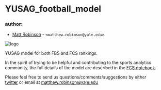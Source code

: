 # YUSAG_football_model

### author: ###

* [Matt Robinson](https://github.com/mc-robinson) - `<matthew.robinson@yale.edu>`

![logo](http://sports.sites.yale.edu/sites/default/files/styles/adaptive/public/banner.png?itok=7QjZB_6d)

YUSAG model for both FBS and FCS rankings.

In the spirit of trying to be helpful and contributing to the sports analytics community, the full details of the model are described in the [FCS notebook](https://github.com/mc-robinson/YUSAG_football_model/blob/master/YUSAG_FCS_football_linear_model.ipynb).

Please feel free to send us questions/comments/suggestions by either [twitter](https://twitter.com/YaleSportsGroup) or email at matthew.robinson@yale.edu 
